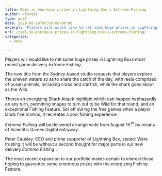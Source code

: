 ```yaml
---
title: Reel in enormous prizes in Lightning Box s Extreme Fishing
author: xforeal 
type: post
date: 2020-08-19T00:00:00+00:00
excerpt: 'Players will would like to net some huge prizes in Lightning Boxs most recent game delivery Extreme Fishing '
url: /reel-in-enormous-prizes-in-lightning-box-s-extreme-fishing/
categories:
  - news

---
```

Players will would like to net some huge prizes in Lightning Boxs most recent game delivery _Extreme Fishing_ . 

The new title from the Sydney-based studio requests that players explore the uneven waters so as to snare the catch of the day, with reels comprised of ocean animals, including crabs and starfish, while the shark goes about as the Wild. 

Theres an energizing Shark Attack highlight which can happen haphazardly on any turn, permitting images to turn out to be Wild for that round, and an exceptional Fishing Feature. Set off during the free games when a player lands five marlins, it recreates a cool fishing experience. 

_Extreme Fishing_ will be delivered arrange wide from August 19 <sup>th </sup> by means of Scientific Games Digital entryway. 

Peter Causley, CEO and prime supporter of Lightning Box, stated: Were trusting it will be without a second thought for major parts in our new delivery _Extreme Fishing_ . 

The most recent expansion to our portfolio makes certain to interest those hoping to guarantee some enormous prizes with the energizing Fishing Feature.